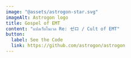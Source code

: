 ```yaml
---
image: "@assets/astrogon-star.svg"
imageAlt: Astrogon logo
title: Gospel of EMT
content: "แปลเว็บโนเวล Re: ゼロ / Cult of EMT"
button:
  label: See the Code
  link: https://github.com/astrogon/astrogon
---
```

